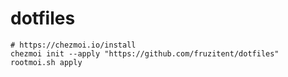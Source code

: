 # dotfiles

```shell
# https://chezmoi.io/install
chezmoi init --apply "https://github.com/fruzitent/dotfiles"
rootmoi.sh apply
```
